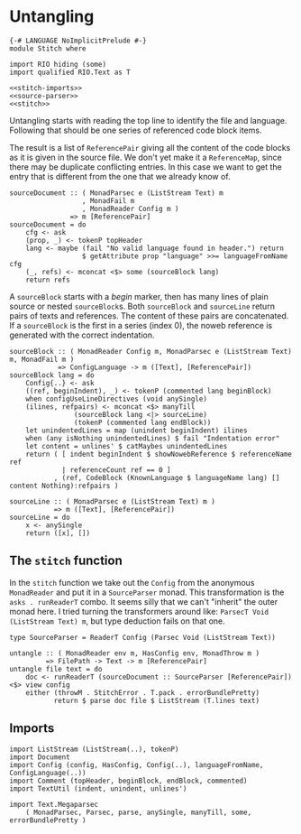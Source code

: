 # Untangling

```{.haskell file=src/Stitch.hs}
{-# LANGUAGE NoImplicitPrelude #-}
module Stitch where

import RIO hiding (some)
import qualified RIO.Text as T

<<stitch-imports>>
<<source-parser>>
<<stitch>>
```

Untangling starts with reading the top line to identify the file and language. Following that should be one series of referenced code block items.

The result is a list of `ReferencePair` giving all the content of the code blocks as it is given in the source file. We don't yet make it a `ReferenceMap`, since there may be duplicate conflicting entries. In this case we want to get the entry that is different from the one that we already know of.

``` {.haskell #source-parser}
sourceDocument :: ( MonadParsec e (ListStream Text) m
                  , MonadFail m
                  , MonadReader Config m )
               => m [ReferencePair]
sourceDocument = do
    cfg <- ask
    (prop, _) <- tokenP topHeader
    lang <- maybe (fail "No valid language found in header.") return
                  $ getAttribute prop "language" >>= languageFromName cfg
    (_, refs) <- mconcat <$> some (sourceBlock lang)
    return refs
```

A `sourceBlock` starts with a *begin* marker, then has many lines of plain source or nested `sourceBlock`s. Both `sourceBlock` and `sourceLine` return pairs of texts and references. The content of these pairs are concatenated. If a `sourceBlock` is the first in a series (index 0), the noweb reference is generated with the correct indentation.

``` {.haskell #source-parser}
sourceBlock :: ( MonadReader Config m, MonadParsec e (ListStream Text) m, MonadFail m )
            => ConfigLanguage -> m ([Text], [ReferencePair])
sourceBlock lang = do
    Config{..} <- ask
    ((ref, beginIndent), _) <- tokenP (commented lang beginBlock)
    when configUseLineDirectives (void anySingle)
    (ilines, refpairs) <- mconcat <$> manyTill 
                (sourceBlock lang <|> sourceLine)
                (tokenP (commented lang endBlock))
    let unindentedLines = map (unindent beginIndent) ilines
    when (any isNothing unindentedLines) $ fail "Indentation error"
    let content = unlines' $ catMaybes unindentedLines
    return ( [ indent beginIndent $ showNowebReference $ referenceName ref
             | referenceCount ref == 0 ]
           , (ref, CodeBlock (KnownLanguage $ languageName lang) [] content Nothing):refpairs )

sourceLine :: ( MonadParsec e (ListStream Text) m )
           => m ([Text], [ReferencePair])
sourceLine = do
    x <- anySingle
    return ([x], [])
```

## The `stitch` function

In the `stitch` function we take out the `Config` from the anonymous `MonadReader` and put it in a `SourceParser` monad. This transformation is the `asks . runReaderT` combo. It seems silly that we can't "inherit" the outer monad here. I tried turning the transformers around like: `ParsecT Void (ListStream Text) m`, but type deduction fails on that one.

``` {.haskell #stitch}
type SourceParser = ReaderT Config (Parsec Void (ListStream Text))

untangle :: ( MonadReader env m, HasConfig env, MonadThrow m )
         => FilePath -> Text -> m [ReferencePair]
untangle file text = do
    doc <- runReaderT (sourceDocument :: SourceParser [ReferencePair]) <$> view config
    either (throwM . StitchError . T.pack . errorBundlePretty)
           return $ parse doc file $ ListStream (T.lines text)
```

## Imports

``` {.haskell #stitch-imports}
import ListStream (ListStream(..), tokenP)
import Document
import Config (config, HasConfig, Config(..), languageFromName, ConfigLanguage(..))
import Comment (topHeader, beginBlock, endBlock, commented)
import TextUtil (indent, unindent, unlines')

import Text.Megaparsec
    ( MonadParsec, Parsec, parse, anySingle, manyTill, some, errorBundlePretty )
```

